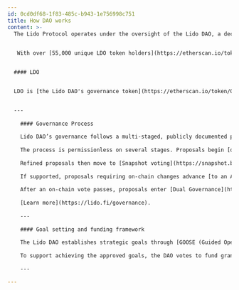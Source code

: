 ```yaml
---
id: 0cd0df68-1f83-485c-b943-1e756998c751
title: How DAO works
content: >-
  The Lido Protocol operates under the oversight of the Lido DAO, a decentralized autonomous organization governed by LDO token holders. The DAO manages key aspects of the protocol, including operator selection for permissioned modules, parameter adjustments, and upgrades through a phased governance process.
    

   With over [55,000 unique LDO token holders](https://etherscan.io/token/0x5a98fcbea516cf06857215779fd812ca3bef1b32), the Lido DAO stewards the protocol towards community and decentralization alignment. Additional safeguard for the protocol is provided by stETH holders via [the Dual Governance system](https://blog.lido.fi/dual-governance-101-explainer/) that allows them to delay contentious proposals before execution.


  #### LDO


  LDO is [the Lido DAO's governance token](https://etherscan.io/token/0x5a98fcbea516cf06857215779fd812ca3bef1b32). Built on the ERC-20 standard, it includes balance snapshotting functionality that calculates voting power based on token holdings from the block before voting begins. This prevents vote manipulation through last-minute market trades.


  ---
    
    #### Governance Process
    
    Lido DAO’s governance follows a multi-staged, publicly documented process designed to balance efficient decision-making, security, and transparency.
    
    The process is permissionless on several stages. Proposals begin [on the Research Forum](https://research.lido.fi/), where anyone can submit proposals and engage in community discussions.
    
    Refined proposals then move to [Snapshot voting](https://snapshot.box/#/s:lido-snapshot.eth) (requires 1,000 LDO to initiate; with insufficient balance, DAO Ops can help to submit).
    
    If supported, proposals requiring on-chain changes advance [to an Aragon vote](https://vote.lido.fi/) divided into two phases (a main phase and an objection‑only phase).
    
    After an on-chain vote passes, proposals enter [Dual Governance](https://dg.lido.fi/), a dynamic timelock that allows stETH holders to review the decision and, if opposition arises, extend the execution delay.
    
    [Learn more](https://lido.fi/governance).
    
    ---
    
    #### Goal setting and funding framework
    
    The Lido DAO establishes strategic goals through [GOOSE (Guided Open Objective Setting Exercise)](https://research.lido.fi/t/the-guided-open-objective-setting-exercise-goose-proposal-a-genesis-step-to-jump-start-a-dao-wide-goal-setting-exercise-and-cadence/5355), an open process that sets one - and three-year objectives. Proposals are submitted on the Research Forum, refined through community discussion, and approved via Snapshot vote.
    
    To support achieving the approved goals, the DAO votes to fund grants using [the Ecosystem Grants gRequests (EGGs) framework](https://research.lido.fi/t/ecosystem-grants-grequest-egg-a-budget-request-framework-in-the-service-of-goose/6053).
    
    ---

---
```

